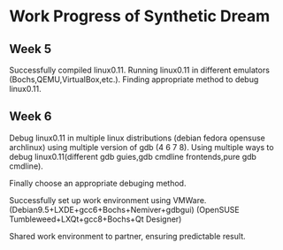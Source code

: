 # Work Progress of Synthetic Dream

## Week 5

Successfully compiled linux0.11.
Running linux0.11 in different emulators (Bochs,QEMU,VirtualBox,etc.).
Finding appropriate method to debug linux0.11.

## Week 6

Debug linux0.11 in multiple linux distributions (debian fedora opensuse archlinux) using multiple version of gdb (4 6 7 8).
Using multiple ways to debug linux0.11(different gdb guies,gdb cmdline frontends,pure gdb cmdline).

Finally choose an appropriate debuging method.

Successfully set up work environment using VMWare.
(Debian9.5+LXDE+gcc6+Bochs+Nemiver+gdbgui)
(OpenSUSE Tumbleweed+LXQt+gcc8+Bochs+Qt Designer)

Shared work environment to partner, ensuring predictable result.
